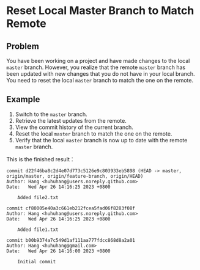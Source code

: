 # Reset Local Master Branch to Match Remote

## Problem

You have been working on a project and have made changes to the local `master` branch. However, you realize that the remote `master` branch has been updated with new changes that you do not have in your local branch. You need to reset the local `master` branch to match the one on the remote.

## Example

1. Switch to the `master` branch.
2. Retrieve the latest updates from the remote.
3. View the commit history of the current branch.
4. Reset the local `master` branch to match the one on the remote.
5. Verify that the local `master` branch is now up to date with the remote `master` branch.

This is the finished result：
```shell
commit d22f46ba8c2d4e07d773c5126e9c803933eb5898 (HEAD -> master, origin/master, origin/feature-branch, origin/HEAD)
Author: Hang <huhuhang@users.noreply.github.com>
Date:   Wed Apr 26 14:16:25 2023 +0800

    Added file2.txt

commit cf80005e40a3c661eb212fcea5fad06f8283f08f
Author: Hang <huhuhang@users.noreply.github.com>
Date:   Wed Apr 26 14:16:25 2023 +0800

    Added file1.txt

commit b00b9374a7c549d1af111aa777fdcc868d8a2a01
Author: Hang <huhuhang@gmail.com>
Date:   Wed Apr 26 14:16:00 2023 +0800

    Initial commit
```
